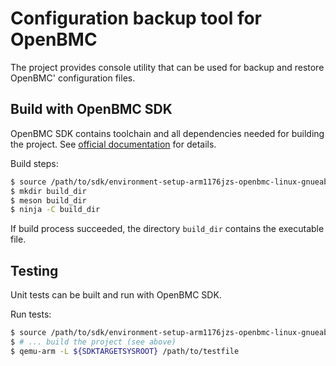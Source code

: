 # Configuration backup tool for OpenBMC
The project provides console utility that can be used for backup and restore
OpenBMC' configuration files.

## Build with OpenBMC SDK
OpenBMC SDK contains toolchain and all dependencies needed for building the
project. See [official documentation](https://github.com/openbmc/docs/blob/master/development/dev-environment.md#download-and-install-sdk) for details.

Build steps:
```sh
$ source /path/to/sdk/environment-setup-arm1176jzs-openbmc-linux-gnueabi
$ mkdir build_dir
$ meson build_dir
$ ninja -C build_dir
```
If build process succeeded, the directory `build_dir` contains the executable
file.

## Testing
Unit tests can be built and run with OpenBMC SDK.

Run tests:
```sh
$ source /path/to/sdk/environment-setup-arm1176jzs-openbmc-linux-gnueabi
$ # ... build the project (see above)
$ qemu-arm -L ${SDKTARGETSYSROOT} /path/to/testfile
```

